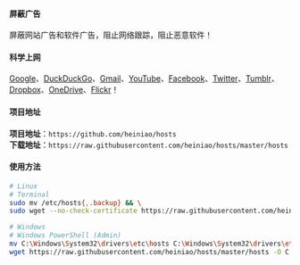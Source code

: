 #### 屏蔽广告
屏蔽网站广告和软件广告，阻止网络跟踪，阻止恶意软件！

#### 科学上网
[Google]、[DuckDuckGo]、[Gmail]、[YouTube]、[Facebook]、[Twitter]、[Tumblr]、[Dropbox]、[OneDrive]、[Flickr]！

#### 项目地址
**项目地址**：`https://github.com/heiniao/hosts`  
**下载地址**：`https://raw.githubusercontent.com/heiniao/hosts/master/hosts`

#### 使用方法
```bash
# Linux
# Terminal
sudo mv /etc/hosts{,.backup} && \
sudo wget --no-check-certificate https://raw.githubusercontent.com/heiniao/hosts/master/hosts -O /etc/hosts

# Windows
# Windows PowerShell (Admin)
mv C:\Windows\System32\drivers\etc\hosts C:\Windows\System32\drivers\etc\hosts.backup
wget https://raw.githubusercontent.com/heiniao/hosts/master/hosts -O C:\Windows\System32\drivers\etc\hosts
```

[Google]: https://www.google.com/ncr
[DuckDuckGo]: https://duckduckgo.com/
[Gmail]: https://mail.google.com/
[YouTube]: https://www.youtube.com/
[Facebook]: https://www.facebook.com/
[Twitter]: https://twitter.com/
[Tumblr]: https://www.tumblr.com/
[Dropbox]: https://www.dropbox.com/
[OneDrive]: https://onedrive.live.com/
[Flickr]: https://www.flickr.com/
